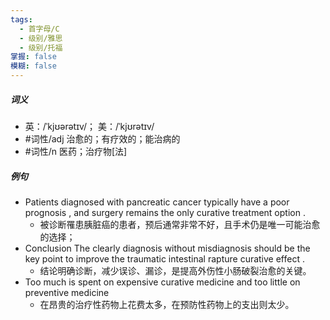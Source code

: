 ```yaml
---
tags:
  - 首字母/C
  - 级别/雅思
  - 级别/托福
掌握: false
模糊: false
---
```

##### 词义
- 英：/ˈkjʊərətɪv/； 美：/ˈkjʊrətɪv/
- #词性/adj  治愈的；有疗效的；能治病的
- #词性/n  医药；治疗物[法]
##### 例句
- Patients diagnosed with pancreatic cancer typically have a poor prognosis , and surgery remains the only curative treatment option .
	- 被诊断罹患胰脏癌的患者，预后通常非常不好，且手术仍是唯一可能治愈的选择；
- Conclusion The clearly diagnosis without misdiagnosis should be the key point to improve the traumatic intestinal rapture curative effect .
	- 结论明确诊断，减少误诊、漏诊，是提高外伤性小肠破裂治愈的关键。
- Too much is spent on expensive curative medicine and too little on preventive medicine
	- 在昂贵的治疗性药物上花费太多，在预防性药物上的支出则太少。
